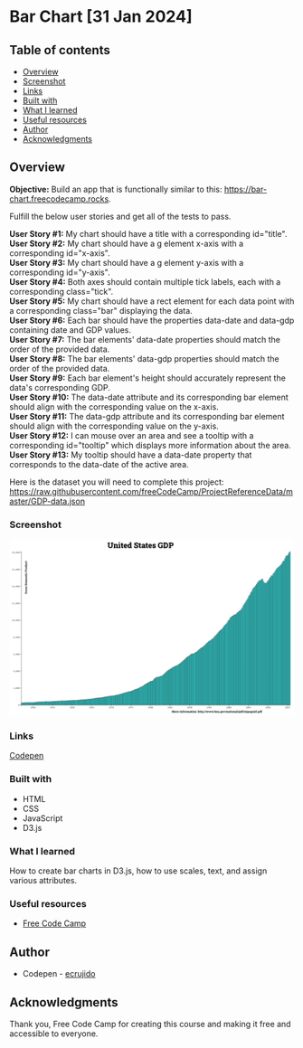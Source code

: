 # Bar Chart [31 Jan 2024]

## Table of contents

  - [Overview](#overview)
  - [Screenshot](#screenshot)
  - [Links](#links)
  - [Built with](#built-with)
  - [What I learned](#what-i-learned)
  - [Useful resources](#useful-resources)
  - [Author](#author)
  - [Acknowledgments](#acknowledgments)

## Overview



**Objective:** Build an app that is functionally similar to this: https://bar-chart.freecodecamp.rocks.

Fulfill the below user stories and get all of the tests to pass. 

**User Story #1:** My chart should have a title with a corresponding id="title". <br>
**User Story #2:** My chart should have a g element x-axis with a corresponding id="x-axis". <br>
**User Story #3:** My chart should have a g element y-axis with a corresponding id="y-axis". <br>
**User Story #4:** Both axes should contain multiple tick labels, each with a corresponding class="tick". <br>
**User Story #5:** My chart should have a rect element for each data point with a corresponding class="bar" displaying the data. <br>
**User Story #6:** Each bar should have the properties data-date and data-gdp containing date and GDP values. <br>
**User Story #7:** The bar elements' data-date properties should match the order of the provided data. <br>
**User Story #8:** The bar elements' data-gdp properties should match the order of the provided data. <br>
**User Story #9:** Each bar element's height should accurately represent the data's corresponding GDP. <br>
**User Story #10:** The data-date attribute and its corresponding bar element should align with the corresponding value on the x-axis. <br>
**User Story #11:** The data-gdp attribute and its corresponding bar element should align with the corresponding value on the y-axis. <br>
**User Story #12:** I can mouse over an area and see a tooltip with a corresponding id="tooltip" which displays more information about the area. <br>
**User Story #13:** My tooltip should have a data-date property that corresponds to the data-date of the active area. <br>

Here is the dataset you will need to complete this project: https://raw.githubusercontent.com/freeCodeCamp/ProjectReferenceData/master/GDP-data.json


### Screenshot

![Png of the project](barchart.png)

### Links

[Codepen](https://codepen.io/ecrujido/pen/MWxQZWK)

### Built with

- HTML
- CSS
- JavaScript
- D3.js

### What I learned

How to create bar charts in D3.js, how to use scales, text, and assign various attributes.

### Useful resources

- [Free Code Camp](https://www.freecodecamp.org/learn)

## Author

- Codepen - [ecrujido](https://codepen.io/ecrujido)

## Acknowledgments

Thank you, Free Code Camp for creating this course and making it free and accessible to everyone.
